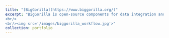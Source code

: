 ```yaml
---
title: "[BigGorilla](https://www.biggorilla.org/)"
excerpt: "BigGorilla is open-source components for data integration and preparation, which began in 2016 jointly by Recruit and University of Wisconsin at Madison. In various steps of data science, scientists spend over 80% of time for pre-processing data. BigGorilla documents existing technologies and our original technologies to solve the problem. I evangelized it and applied these technologies into 8 companies within Recruit, and showed that BigGorilla is effective across the company's diverse range of businesses: the extraction of store names (or person names and location information) from unstructured data and web pages, merging of lists from multiple data sources, etc. For example, with BigGorilla, we obtained 98.9% accuracy on the task of de-duplicating approximately 10,000 store names (Here is [the press release](https://recruit-holdings.com/news_data/release/2017/0630_7890.html) at that time).
<br/>
<br/><img src='/images/biggorilla_workflow.jpg'>"
collection: portfolio
---
```

